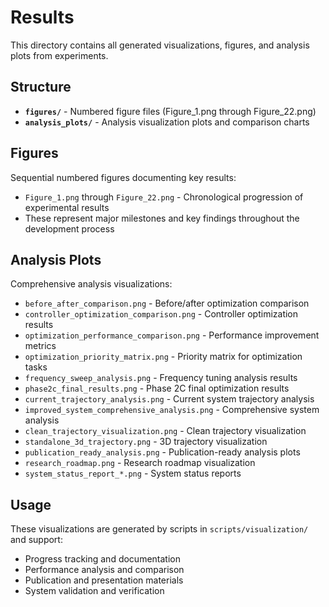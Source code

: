 # Results

This directory contains all generated visualizations, figures, and analysis plots from experiments.

## Structure

- **`figures/`** - Numbered figure files (Figure_1.png through Figure_22.png)
- **`analysis_plots/`** - Analysis visualization plots and comparison charts

## Figures

Sequential numbered figures documenting key results:
- `Figure_1.png` through `Figure_22.png` - Chronological progression of experimental results
- These represent major milestones and key findings throughout the development process

## Analysis Plots

Comprehensive analysis visualizations:

- `before_after_comparison.png` - Before/after optimization comparison
- `controller_optimization_comparison.png` - Controller optimization results
- `optimization_performance_comparison.png` - Performance improvement metrics
- `optimization_priority_matrix.png` - Priority matrix for optimization tasks
- `frequency_sweep_analysis.png` - Frequency tuning analysis results
- `phase2c_final_results.png` - Phase 2C final optimization results
- `current_trajectory_analysis.png` - Current system trajectory analysis
- `improved_system_comprehensive_analysis.png` - Comprehensive system analysis
- `clean_trajectory_visualization.png` - Clean trajectory visualization
- `standalone_3d_trajectory.png` - 3D trajectory visualization
- `publication_ready_analysis.png` - Publication-ready analysis plots
- `research_roadmap.png` - Research roadmap visualization
- `system_status_report_*.png` - System status reports

## Usage

These visualizations are generated by scripts in `scripts/visualization/` and support:
- Progress tracking and documentation
- Performance analysis and comparison
- Publication and presentation materials
- System validation and verification 